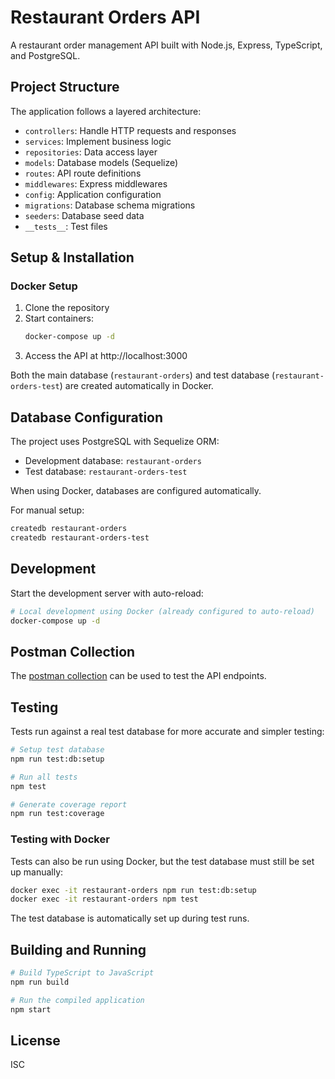 # Restaurant Orders API

A restaurant order management API built with Node.js, Express, TypeScript, and PostgreSQL.

## Project Structure

The application follows a layered architecture:
- `controllers`: Handle HTTP requests and responses
- `services`: Implement business logic
- `repositories`: Data access layer
- `models`: Database models (Sequelize)
- `routes`: API route definitions
- `middlewares`: Express middlewares
- `config`: Application configuration
- `migrations`: Database schema migrations
- `seeders`: Database seed data
- `__tests__`: Test files

## Setup & Installation

### Docker Setup

1. Clone the repository
2. Start containers:
   ```bash
   docker-compose up -d
   ```
3. Access the API at http://localhost:3000

Both the main database (`restaurant-orders`) and test database (`restaurant-orders-test`) are created automatically in Docker.

## Database Configuration

The project uses PostgreSQL with Sequelize ORM:

- Development database: `restaurant-orders`
- Test database: `restaurant-orders-test`

When using Docker, databases are configured automatically.

For manual setup:
```bash
createdb restaurant-orders
createdb restaurant-orders-test
```

## Development

Start the development server with auto-reload:

```bash
# Local development using Docker (already configured to auto-reload)
docker-compose up -d
```

## Postman Collection

The [postman collection](./restaurant-orders.postman_collection.json) can be used to test the API endpoints.

## Testing

Tests run against a real test database for more accurate and simpler testing:

```bash
# Setup test database
npm run test:db:setup

# Run all tests
npm test

# Generate coverage report
npm run test:coverage
```

### Testing with Docker

Tests can also be run using Docker, but the test database must still be set up manually:

```bash
docker exec -it restaurant-orders npm run test:db:setup
docker exec -it restaurant-orders npm test
```

The test database is automatically set up during test runs.

## Building and Running

```bash
# Build TypeScript to JavaScript
npm run build

# Run the compiled application
npm start
```

## License

ISC 
